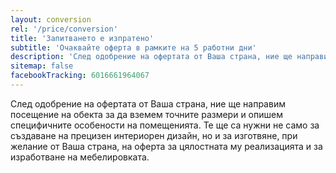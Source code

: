 ```yaml
---
layout: conversion
rel: '/price/conversion'
title: 'Запитването е изпратено'
subtitle: 'Очаквайте оферта в рамките на 5 работни дни'
description: 'След одобрение на офертата от Ваша страна, ние ще направим посещение на обекта за да вземем точните размери и опишем специфичните особености на помещенията.'
sitemap: false
facebookTracking: 6016661964067
---
```

След одобрение на офертата от Ваша страна, ние ще направим посещение на обекта за да вземем точните размери и опишем специфичните особености на помещенията. Те ще са нужни не само за създаване на прецизен интериорен дизайн, но и за изготвяне, при желание от Ваша страна, на оферта за цялостната му реализацията и за изработване на мебелировката. 